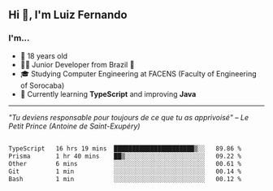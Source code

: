 <h2>Hi 👋, I'm Luiz Fernando</h2>

### I'm...
* 🤟 18 years old
* 👨‍💻 Junior Developer from Brazil 💚
* 🎓 Studying Computer Engineering at FACENS (Faculty of Engineering of Sorocaba)
* 🔭 Currently learning **TypeScript** and improving **Java**

---

_"Tu deviens responsable pour toujours de ce que tu as apprivoisé" – Le Petit Prince (Antoine de Saint-Exupéry)_

##

<!--START_SECTION:waka-->

```txt
TypeScript   16 hrs 19 mins  ██████████████████████▒░░   89.86 %
Prisma       1 hr 40 mins    ██▒░░░░░░░░░░░░░░░░░░░░░░   09.22 %
Other        6 mins          ░░░░░░░░░░░░░░░░░░░░░░░░░   00.61 %
Git          1 min           ░░░░░░░░░░░░░░░░░░░░░░░░░   00.14 %
Bash         1 min           ░░░░░░░░░░░░░░░░░░░░░░░░░   00.12 %
```

<!--END_SECTION:waka-->
